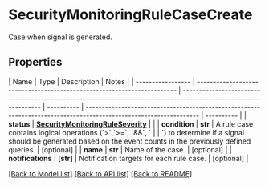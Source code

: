 # SecurityMonitoringRuleCaseCreate

Case when signal is generated.

## Properties

| Name              | Type                                                                    | Description                                                                                                      | Notes      |
| ----------------- | ----------------------------------------------------------------------- | ---------------------------------------------------------------------------------------------------------------- | ---------- | ----------------------------------------------------------------------------------------------------------------- | ---------- |
| **status**        | [**SecurityMonitoringRuleSeverity**](SecurityMonitoringRuleSeverity.md) |                                                                                                                  |
| **condition**     | **str**                                                                 | A rule case contains logical operations (&#x60;&gt;&#x60;,&#x60;&gt;&#x3D;&#x60;, &#x60;&amp;&amp;&#x60;, &#x60; |            | &#x60;) to determine if a signal should be generated based on the event counts in the previously defined queries. | [optional] |
| **name**          | **str**                                                                 | Name of the case.                                                                                                | [optional] |
| **notifications** | **[str]**                                                               | Notification targets for each rule case.                                                                         | [optional] |

[[Back to Model list]](README.md#documentation-for-models) [[Back to API list]](README.md#documentation-for-api-endpoints) [[Back to README]](README.md)
